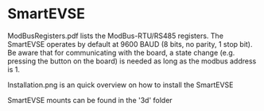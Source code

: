 # SmartEVSE

ModBusRegisters.pdf lists the ModBus-RTU/RS485 registers. The SmartEVSE operates by default at 9600 BAUD (8 bits, no parity, 1 stop bit). Be aware that for communicating with the board, a state change (e.g. pressing the button on the board) is needed as long as the modbus address is 1.

Installation.png is an quick overview on how to install the SmartEVSE

SmartEVSE mounts can be found in the '3d' folder

